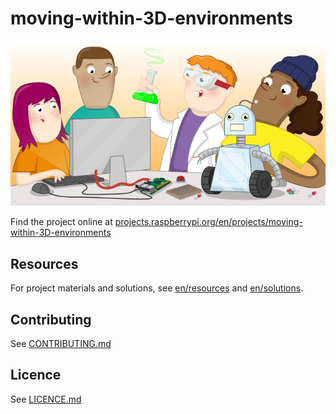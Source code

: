# moving-within-3D-environments

![moving-within-3D-environments](banner.png)

Find the project online at [projects.raspberrypi.org/en/projects/moving-within-3D-environments](https://projects.raspberrypi.org/en/projects/moving-within-3D-environments)

## Resources
For project materials and solutions, see [en/resources](https://github.com/raspberrypilearning/moving-within-3D-environments/tree/master/en/resources) and [en/solutions](https://github.com/raspberrypilearning/moving-within-3D-environments/tree/master/en/solutions).

## Contributing
See [CONTRIBUTING.md](CONTRIBUTING.md)

## Licence
 See [LICENCE.md](LICENCE.md)